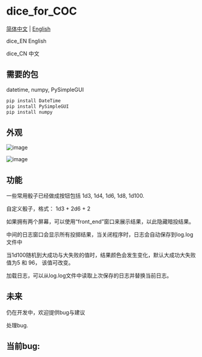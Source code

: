 # dice_for_COC

[简体中文](README.md) | [English](README_EN.md)


dice_EN English

dice_CN 中文

## 需要的包
datetime, numpy, PySimpleGUI


```bash
pip install DateTime
pip install PySimpleGUI
pip install numpy
```


## 外观
![image](https://user-images.githubusercontent.com/74366156/205477370-23b44c54-612e-4bdf-9239-9869158d939f.png)

![image](https://user-images.githubusercontent.com/74366156/205477372-685b03a1-385b-4ffb-a9e6-a97864192eea.png)

## 功能
一些常用骰子已经做成按钮包括 1d3, 1d4, 1d6, 1d8, 1d100.

自定义骰子，格式： 1d3 + 2d6 + 2

如果拥有两个屏幕，可以使用“front_end”窗口来展示结果，以此隐藏暗投结果。

中间的日志窗口会显示所有投掷结果，当关闭程序时，日志会自动保存到log.log 文件中

当1d100随机到大成功与大失败的值时，结果颜色会发生变化，默认大成功大失败值为5 和 96， 该值可改变。

加载日志，可以从log.log文件中读取上次保存的日志并替换当前日志。

## 未来
仍在开发中，欢迎提供bug与建议

处理bug.

## 当前bug:


